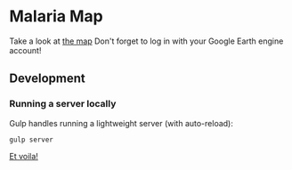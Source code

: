 # Malaria Map
Take a look at [the map](http://vizzuality.github.io/malaria-map/app/)
Don't forget to log in with your Google Earth engine account!
## Development

### Running a server locally

Gulp handles running a lightweight server (with auto-reload):

```
gulp server
```

[Et voila!](http://localhost:9000/app)
